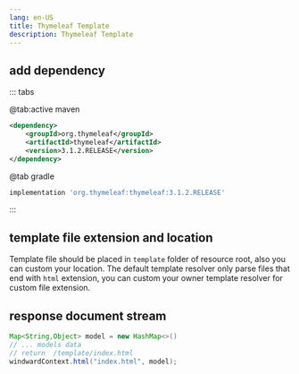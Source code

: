 ```yaml
---
lang: en-US
title: Thymeleaf Template
description: Thymeleaf Template
---
```


## add dependency

::: tabs

@tab:active maven

```xml
<dependency>
    <groupId>org.thymeleaf</groupId>
    <artifactId>thymeleaf</artifactId>
    <version>3.1.2.RELEASE</version>
</dependency>
```

@tab gradle

```groovy
implementation 'org.thymeleaf:thymeleaf:3.1.2.RELEASE'
```

:::

## template file extension and location

Template file should be placed in `template` folder of resource root, also you can custom your location.
The default template resolver only parse files that end with `html` extension, you can custom your owner
template resolver for custom file extension.

## response document stream

```java
Map<String,Object> model = new HashMap<>()
// ... models data
// return  /template/index.html
windwardContext.html("index.html", model);
```
